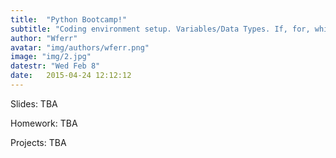```yaml
---
title:  "Python Bootcamp!"
subtitle: "Coding environment setup. Variables/Data Types. If, for, while statements."
author: "Wferr"
avatar: "img/authors/wferr.png"
image: "img/2.jpg"
datestr: "Wed Feb 8"
date:   2015-04-24 12:12:12
---
```


Slides: TBA

Homework: TBA

Projects: TBA
